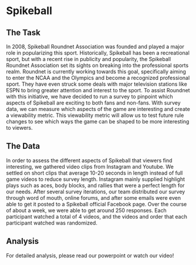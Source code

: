 # Spikeball
## The Task
In 2008, Spikeball Roundnet Association was founded and played a major role in popularizing this sport. 
Historically, Spikeball has been a recreational sport, but with a recent rise in publicity and popularity, 
the Spikeball Roundnet Association set its sights on breaking into the professional sports realm. Roundnet 
is currently working towards this goal, specifically aiming to enter the NCAA and the Olympics and become a 
recognized professional sport. They have even struck some deals with major television stations like ESPN to 
bring greater attention and interest to the sport. To assist Roundnet with this initiative, we have decided 
to run a survey to pinpoint which aspects of Spikeball are exciting to both fans and non-fans. With survey 
data, we can measure which aspects of the game are interesting and create a viewability metric. This 
viewability metric will allow us to test future rule changes to see which ways the game can be shaped to be 
more interesting to viewers.

## The Data 
In order to assess the different aspects of Spikeball that viewers find interesting, we gathered video clips
from Instagram and Youtube. We settled on short clips that average 10-20 seconds in length instead of full 
game videos to reduce survey length. Instagram mainly supplied highlight plays such as aces, body blocks, and
rallies that were a perfect length for our needs. After several survey iterations, our team distributed our 
survey through word of mouth, online forums, and after some emails were even able to get it posted to a 
Spikeball official Facebook page. Over the course of about a week, we were able to get around 250 responses.
Each participant watched a total of 4 videos, and the videos and order that each participant watched was 
randomized.

## Analysis
For detailed analysis, please read our powerpoint or watch our video!
